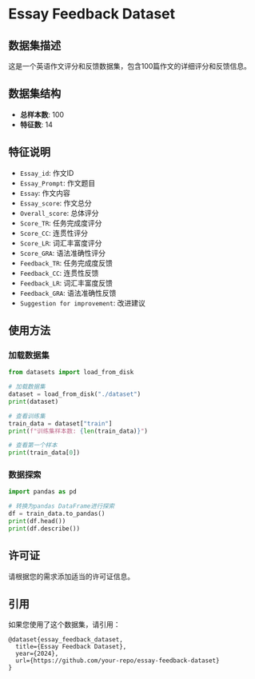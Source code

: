 # Essay Feedback Dataset

## 数据集描述
这是一个英语作文评分和反馈数据集，包含100篇作文的详细评分和反馈信息。

## 数据集结构
- **总样本数**: 100
- **特征数**: 14

## 特征说明
- `Essay_id`: 作文ID
- `Essay_Prompt`: 作文题目
- `Essay`: 作文内容
- `Essay_score`: 作文总分
- `Overall_score`: 总体评分
- `Score_TR`: 任务完成度评分
- `Score_CC`: 连贯性评分
- `Score_LR`: 词汇丰富度评分
- `Score_GRA`: 语法准确性评分
- `Feedback_TR`: 任务完成度反馈
- `Feedback_CC`: 连贯性反馈
- `Feedback_LR`: 词汇丰富度反馈
- `Feedback_GRA`: 语法准确性反馈
- `Suggestion for improvement`: 改进建议

## 使用方法

### 加载数据集
```python
from datasets import load_from_disk

# 加载数据集
dataset = load_from_disk("./dataset")
print(dataset)

# 查看训练集
train_data = dataset["train"]
print(f"训练集样本数: {len(train_data)}")

# 查看第一个样本
print(train_data[0])
```

### 数据探索
```python
import pandas as pd

# 转换为pandas DataFrame进行探索
df = train_data.to_pandas()
print(df.head())
print(df.describe())
```

## 许可证
请根据您的需求添加适当的许可证信息。

## 引用
如果您使用了这个数据集，请引用：
```
@dataset{essay_feedback_dataset,
  title={Essay Feedback Dataset},
  year={2024},
  url={https://github.com/your-repo/essay-feedback-dataset}
}
```
